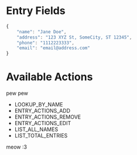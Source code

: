 # Entry Fields

```javascript
{
	"name": "Jane Doe",
	"address": "123 XYZ St, SomeCity, ST 12345",
	"phone": "1112223333",
	"email": "email@address.com"
}
```

# Available Actions

pew pew

 * LOOKUP_BY_NAME
 * ENTRY_ACTIONS_ADD
 * ENTRY_ACTIONS_REMOVE
 * ENTRY_ACTIONS_EDIT
 * LIST_ALL_NAMES
 * LIST_TOTAL_ENTRIES

meow :3
